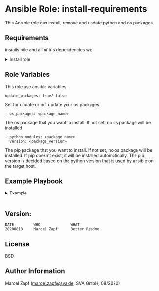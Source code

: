 Ansible Role: install-requirements
=========

This Ansible role can install, remove and update python and os packages.

Requirements
------------

installs role and all of it's dependencies w/:

<details><summary>Install role</summary>

```
cat <<EOF > /tmp/requirements.yaml
- src: git@codehub.sva.de:Lab/stuttgart-things/virtual-machines/create-packer-vmtemplate.git
  scm: git

EOF
ansible-galaxy install -r /tmp/requirements.yaml --force
rm -rf /tmp/requirements.yaml
```
</details>

Role Variables
--------------

This role use ansible variables. 
```
update_packages: true/ false
```
Set for update or not update your os packages.
```
- os_packages: <package_name>
```
The os package that you want to install. If not set, no os package will be installed
```
- python_modules: <package_name>
  version: <package_version>
```
The pip package that you want to install. If not set, no os package will be installed. If pip doesn't exist, it will be installed automatically. The pip version is decided based on the python version that is used by ansible on the target host.

Example Playbook
----------------

<details><summary>Example</summary>
<br/>
Playbook: install-reqierements.yml

```
---
- hosts: localhost
  gather_facts: true
  become: true
  vars:
    update_packages: true
    os_packages:
      - name: htop
    python_modules:
      - name: kubernetes
        version: 10.0.1
      - name: openshift
  
  roles:
   - install-requirements
```
This playbook install the htop os package and the python module kubernetes with the version 10.0.1 and the latest openshift python module.

Playbook execution:
```
ansible-playbook -i inventory install-reqierements.yml
```
</details>
<br/>

## Version:
```
DATE         WHO       		  WHAT
20200818     Marcel Zapf  	  Better Readme
```

License
-------

BSD

Author Information
------------------

Marcel Zapf (marcel.zapf@sva.de; SVA GmbH; 08/2020)
